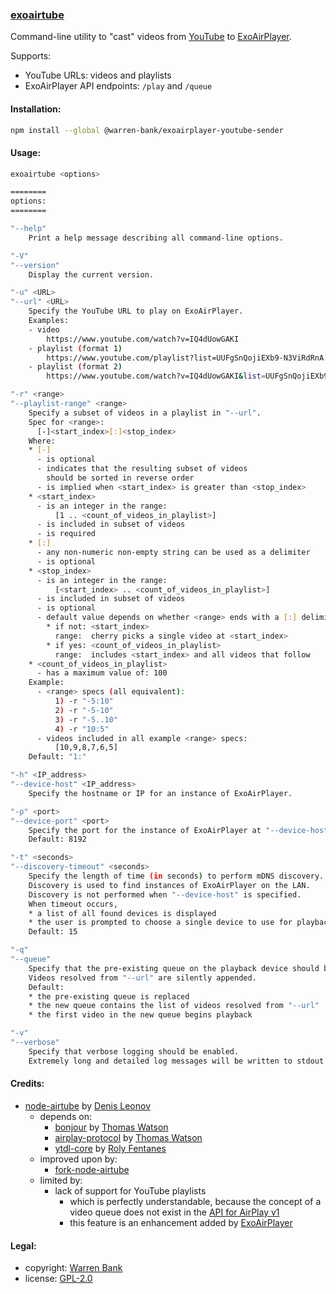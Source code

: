 ### [exoairtube](https://github.com/warren-bank/node-ExoAirPlayer-YouTube-sender)

Command-line utility to "cast" videos from [YouTube](https://www.youtube.com/) to [ExoAirPlayer](https://github.com/warren-bank/Android-ExoPlayer-AirPlay-Receiver).

Supports:
* YouTube URLs: videos and playlists
* ExoAirPlayer API endpoints: `/play` and `/queue`

#### Installation:

```bash
npm install --global @warren-bank/exoairplayer-youtube-sender
```

#### Usage:

```bash
exoairtube <options>

========
options:
========

"--help"
    Print a help message describing all command-line options.

"-V"
"--version"
    Display the current version.

"-u" <URL>
"--url" <URL>
    Specify the YouTube URL to play on ExoAirPlayer.
    Examples:
    - video
        https://www.youtube.com/watch?v=IQ4dUowGAKI
    - playlist (format 1)
        https://www.youtube.com/playlist?list=UUFgSnQojiEXb9-N3ViRdRnA
    - playlist (format 2)
        https://www.youtube.com/watch?v=IQ4dUowGAKI&list=UUFgSnQojiEXb9-N3ViRdRnA

"-r" <range>
"--playlist-range" <range>
    Specify a subset of videos in a playlist in "--url".
    Spec for <range>:
      [-]<start_index>[:]<stop_index>
    Where:
    * [-]
      - is optional
      - indicates that the resulting subset of videos
        should be sorted in reverse order
      - is implied when <start_index> is greater than <stop_index>
    * <start_index>
      - is an integer in the range:
          [1 .. <count_of_videos_in_playlist>]
      - is included in subset of videos
      - is required
    * [:]
      - any non-numeric non-empty string can be used as a delimiter
      - is optional
    * <stop_index>
      - is an integer in the range:
          [<start_index> .. <count_of_videos_in_playlist>]
      - is included in subset of videos
      - is optional
      - default value depends on whether <range> ends with a [:] delimiter
        * if not: <start_index>
          range:  cherry picks a single video at <start_index>
        * if yes: <count_of_videos_in_playlist>
          range:  includes <start_index> and all videos that follow
    * <count_of_videos_in_playlist>
      - has a maximum value of: 100
    Example:
      - <range> specs (all equivalent):
          1) -r "-5:10"
          2) -r "-5-10"
          3) -r "-5..10"
          4) -r "10:5"
      - videos included in all example <range> specs:
          [10,9,8,7,6,5]
    Default: "1:"

"-h" <IP_address>
"--device-host" <IP_address>
    Specify the hostname or IP for an instance of ExoAirPlayer.

"-p" <port>
"--device-port" <port>
    Specify the port for the instance of ExoAirPlayer at "--device-host".
    Default: 8192

"-t" <seconds>
"--discovery-timeout" <seconds>
    Specify the length of time (in seconds) to perform mDNS discovery.
    Discovery is used to find instances of ExoAirPlayer on the LAN.
    Discovery is not performed when "--device-host" is specified.
    When timeout occurs,
    * a list of all found devices is displayed
    * the user is prompted to choose a single device to use for playback
    Default: 15

"-q"
"--queue"
    Specify that the pre-existing queue on the playback device should be preserved.
    Videos resolved from "--url" are silently appended.
    Default:
    * the pre-existing queue is replaced
    * the new queue contains the list of videos resolved from "--url"
    * the first video in the new queue begins playback

"-v"
"--verbose"
    Specify that verbose logging should be enabled.
    Extremely long and detailed log messages will be written to stdout.
```

#### Credits:

* [node-airtube](https://github.com/Deliaz/node-airtube) by [Denis Leonov](https://github.com/Deliaz)
  - depends on:
    * [bonjour](https://github.com/watson/bonjour) by [Thomas Watson](https://github.com/watson)
    * [airplay-protocol](https://github.com/watson/airplay-protocol) by [Thomas Watson](https://github.com/watson)
    * [ytdl-core](https://github.com/fent/node-ytdl-core) by [Roly Fentanes](https://github.com/fent)
  - improved upon by:
    * [fork-node-airtube](https://github.com/warren-bank/fork-node-airtube)
  - limited by:
    * lack of support for YouTube playlists
      - which is perfectly understandable, because the concept of a video queue does not exist in the [API for AirPlay v1](http://nto.github.io/AirPlay.html#video)
      - this feature is an enhancement added by [ExoAirPlayer](https://github.com/warren-bank/Android-ExoPlayer-AirPlay-Receiver)

#### Legal:

* copyright: [Warren Bank](https://github.com/warren-bank)
* license: [GPL-2.0](https://www.gnu.org/licenses/old-licenses/gpl-2.0.txt)
